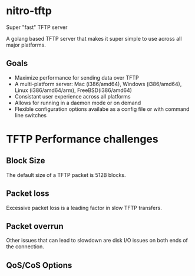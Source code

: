# nitro-tftp
Super "fast" TFTP server

A golang based TFTP server that makes it super simple to use across all major platforms. 

## Goals
- Maximize performance for sending data over TFTP
- A multi-platform server: Mac (i386/amd64), Windows (i386/amd64), Linux (i386/amd64/arm), FreeBSD(i386/amd64)
- Consistant user experience across all platforms
- Allows for running in a daemon mode or on demand 
- Flexible configuration options availabe as a config file or with command line switches

# TFTP Performance challenges

## Block Size

The default size of a TFTP packet is 512B blocks. 

## Packet loss

Excessive packet loss is a leading factor in slow TFTP transfers.

## Packet overrun

Other issues that can lead to slowdown are disk I/O issues on both ends of the connection.

## QoS/CoS Options
